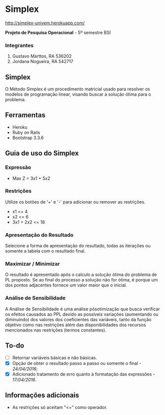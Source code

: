 # Simplex

http://simplex-univem.herokuapp.com/

**Projeto de Pesquisa Operacional** - 5º semestre BSI

### Integrantes

1. Gustavo Marttos, RA 536202
2. Jordana Nogueira, RA 542717

## Simplex
O Método Simplex é um procedimento matricial usado para resolver os modelos de
programação linear, visando buscar a solução ótima para o problema.

## Ferramentas

* Heroku
* Ruby on Rails
* Bootstrap 3.3.6

## Guia de uso do Simplex

### Expressão
* Max Z = 3x1 + 5x2

### Restrições
Utilize os botões de '+' e '-' para adicionar ou remover as restrições.
* x1 <= 4
* x2 <= 6
* 3x1 + 2x2 <= 18

### Apresentação do Resultado
Selecione a forma de apresentação do resultado, todas as iterações ou somente a tabela com o resultado final.

### Maximizar / Minimizar
O resultado é apresentado após o calculo a solução ótima do problema de PL proposto.
Se ao final do processo a solução não for ótima, é porque um dos pontos adjacentes fornece um valor
maior que o inicial.

### Análise de Sensibilidade
A Análise de Sensibilidade é uma análise pósotimização que busca verificar os efeitos causados
ao PPL devido as possíveis variações (aumentando ou diminuindo) dos valores dos coeficientes das
variáveis, tanto da função objetivo como nas restrições além das disponibilidades dos recursos
mencionados nas restrições (termos constantes).

## To-do

- [ ] Retornar variáveis básicas e não básicas.
- [x] Opção de obter o resultado passo a passo ou somente o final - _24/04/2016_;
- [x] Adicionado tratamento de erro quanto à formatação das expressões - _17/04/2016_.

## Informações adicionais
* As restrições só aceitam "<=" como operador.
